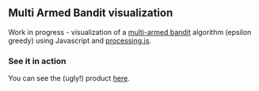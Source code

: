 ## Multi Armed Bandit visualization

Work in progress - visualization of a [multi-armed bandit](https://en.wikipedia.org/wiki/Multi-armed_bandit) algorithm (epsilon greedy) using Javascript and [processing.js](http://processingjs.org/).

### See it in action
You can see the (ugly!) product [here](https://tonvanbart.github.io/mab-visualization/mab.html).